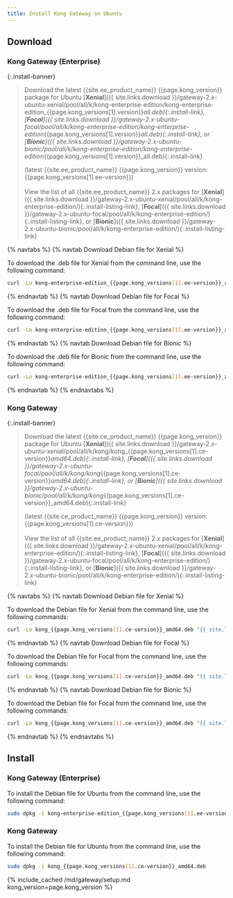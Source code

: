 ```yaml
---
title: Install Kong Gateway on Ubuntu
---
```


## Download

### Kong Gateway (Enterprise)

<!-- Banner with links to latest downloads -->
<!-- The install-link and install-listing-link classes are used for tracking, do not remove -->

{:.install-banner}
> Download the latest {{site.ee_product_name}} {{page.kong_version}} package for Ubuntu
> [**Xenial**]({{ site.links.download }}/gateway-2.x-ubuntu-xenial/pool/all/k/kong-enterprise-edition/kong-enterprise-edition_{{page.kong_versions[1].version}}_all.deb){:.install-link},
> [**Focal**]({{ site.links.download }}/gateway-2.x-ubuntu-focal/pool/all/k/kong-enterprise-edition/kong-enterprise-edition_{{page.kong_versions[1].version}}_all.deb){:.install-link}, or
> [**Bionic**]({{ site.links.download }}/gateway-2.x-ubuntu-bionic/pool/all/k/kong-enterprise-edition/kong-enterprise-edition_{{page.kong_versions[1].version}}_all.deb){:.install-link}
>
>(latest {{site.ee_product_name}} {{page.kong_version}} version: {{page.kong_versions[1].ee-version}})
> <br><br>
> <span class="install-subtitle">View the list of all {{site.ee_product_name}} 2.x packages for
> [**Xenial**]({{ site.links.download }}/gateway-2.x-ubuntu-xenial/pool/all/k/kong-enterprise-edition/){:.install-listing-link},
> [**Focal**]({{ site.links.download }}/gateway-2.x-ubuntu-focal/pool/all/k/kong-enterprise-edition/){:.install-listing-link}, or
> [**Bionic**]({{ site.links.download }}/gateway-2.x-ubuntu-bionic/pool/all/k/kong-enterprise-edition/){:.install-listing-link}
>  </span>

{% navtabs %}
{% navtab Download Debian file for Xenial %}

To download the .deb file for Xenial from the command line, use the following command:

```bash
curl -Lo kong-enterprise-edition_{{page.kong_versions[1].ee-version}}_all.deb"{{ site.links.download }}/gateway-2.x-ubuntu-xenial/Packages/k/kong-enterprise-edition-{{page.kong_versions[1].ee-version}}_all.deb"
```

{% endnavtab %}
{% navtab Download Debian file for Focal %}

To download the .deb file for Focal from the command line, use the following command:

```bash
curl -Lo kong-enterprise-edition_{{page.kong_versions[1].ee-version}}_all.deb"{{ site.links.download }}/gateway-2.x-ubuntu-focal/Packages/k/kong-enterprise-edition-{{page.kong_versions[1].ee-version}}_all.deb"
```

{% endnavtab %}
{% navtab Download Debian file for Bionic %}

To download the .deb file for Bionic from the command line, use the following command:

```bash
curl -Lo kong-enterprise-edition_{{page.kong_versions[1].ee-version}}_all.deb"{{ site.links.download }}/gateway-2.x-ubuntu-bionic/Packages/k/kong-enterprise-edition-{{page.kong_versions[1].ee-version}}_all.deb"
```

{% endnavtab %}
{% endnavtabs %}

### Kong Gateway

<!-- Banner with links to latest downloads -->
<!-- The install-link and install-listing-link classes are used for tracking, do not remove -->

{:.install-banner}
> Download the latest {{site.ce_product_name}} {{page.kong_version}} package for Ubuntu
> [**Xenial**]({{ site.links.download }}/gateway-2.x-ubuntu-xenial/pool/all/k/kong/kong_{{page.kong_versions[1].ce-version}}_amd64.deb){:.install-link},
> [**Focal**]({{ site.links.download }}/gateway-2.x-ubuntu-focal/pool/all/k/kong/kong_{{page.kong_versions[1].ce-version}}_amd64.deb){:.install-link}, or
> [**Bionic**]({{ site.links.download }}/gateway-2.x-ubuntu-bionic/pool/all/k/kong/kong_{{page.kong_versions[1].ce-version}}_amd64.deb){:.install-link}
>
>(latest {{site.ce_product_name}} {{page.kong_version}} version: {{page.kong_versions[1].ce-version}})
> <br><br>
> <span class="install-subtitle">View the list of all {{site.ee_product_name}} 2.x packages for
> [**Xenial**]({{ site.links.download }}/gateway-2.x-ubuntu-xenial/pool/all/k/kong-enterprise-edition/){:.install-listing-link},
> [**Focal**]({{ site.links.download }}/gateway-2.x-ubuntu-focal/pool/all/k/kong-enterprise-edition/){:.install-listing-link}, or
> [**Bionic**]({{ site.links.download }}/gateway-2.x-ubuntu-bionic/pool/all/k/kong-enterprise-edition/){:.install-listing-link}
>  </span>

{% navtabs %}
{% navtab Download Debian file for Xenial %}

To download the Debian file for Xenial from the command line, use the following commands:

```bash
curl -Lo kong_{{page.kong_versions[1].ce-version}}_amd64.deb "{{ site.links.download }}/gateway-2.x-ubuntu-xenial/Packages/k/kong_{{page.kong_versions[1].ce-version}}_amd64.deb"
```

{% endnavtab %}
{% navtab Download Debian file for Focal %}

To download the Debian file for Focal from the command line, use the following commands:

```bash
curl -Lo kong_{{page.kong_versions[1].ce-version}}_amd64.deb "{{ site.links.download }}/gateway-2.x-ubuntu-focal/Packages/k/kong_{{page.kong_versions[1].ce-version}}_amd64.deb"
```

{% endnavtab %}
{% navtab Download Debian file for Bionic %}

To download the Debian file for Focal from the command line, use the following commands:

```bash
curl -Lo kong_{{page.kong_versions[1].ce-version}}_amd64.deb "{{ site.links.download }}/gateway-2.x-ubuntu-bionic/Packages/k/kong_{{page.kong_versions[1].ce-version}}_amd64.deb"
```

{% endnavtab %}
{% endnavtabs %}

## Install

### Kong Gateway (Enterprise)

To install the Debian file for Ubuntu from the command line, use the following command:

```bash
sudo dpkg -i kong-enterprise-edition_{{page.kong_versions[1].ee-version}}_all.deb
```

### Kong Gateway

To install the Debian file for Ubuntu from the command line, use the following command:

```bash
sudo dpkg -i kong_{{page.kong_versions[1].ce-version}}_amd64.deb
```

<!-- Setup content shared between all Linux installation topics: Amazon Linux, CentOS, Ubuntu, and RHEL.
Includes the following sections: Setup configs, Using a database, Using a yaml declarative config file,
Using a yaml declarative config file, Verify install, Enable and configure Kong Manager, Enable Dev Portal,
Support, and Next Steps.

Located in the app/_includes/md/gateway folder.

See https://docs.konghq.com/contributing/includes/ for more information about using includes in this project.
-->

{% include_cached /md/gateway/setup.md kong_version=page.kong_version %}